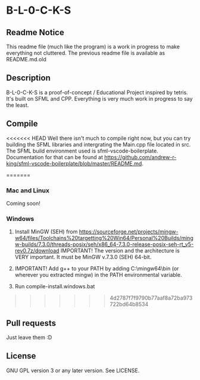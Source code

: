 # B-L-0-C-K-S

## Readme Notice
This readme file (much like the program) is a work in progress to make everything not cluttered. The previous readme file is available as README.md.old

## Description
B-L-0-C-K-S is a proof-of-concept / Educational Project inspired by tetris. It's built on SFML and CPP.
Everything is very much work in progress to say the least.

## Compile
<<<<<<< HEAD
Well there isn't much to compile right now, but you can try building the SFML libraries and intergrating the Main.cpp file located in src. The SFML build environment used is sfml-vscode-boilerplate. Documentation for that can be found at https://github.com/andrew-r-king/sfml-vscode-boilerplate/blob/master/README.md.

=======
### Mac and Linux
Coming soon!
### Windows
1. Install MinGW (SEH) from https://sourceforge.net/projects/mingw-w64/files/Toolchains%20targetting%20Win64/Personal%20Builds/mingw-builds/7.3.0/threads-posix/seh/x86_64-7.3.0-release-posix-seh-rt_v5-rev0.7z/download
IMPORTANT! The version and the architecture is VERY important. It must be MinGW v.7.3.0 (SEH) 64-bit.

2. IMPORTANT! Add g++ to your PATH by adding C:\mingw64\bin (or wherever you extracted mingw) in the PATH environmental variable.

3. Run compile-install.windows.bat
>>>>>>> 4d2787f7f9790b77aaf8a72ba973722bd64b8534
## Pull requests
Just leave them :D

## License
GNU GPL version 3 or any later version. 
See LICENSE.
